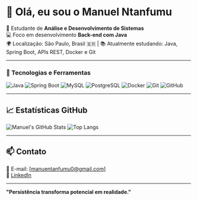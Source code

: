 # 👋 Olá, eu sou o Manuel Ntanfumu

🎯 Estudante de **Análise e Desenvolvimento de Sistemas**  
💻 Foco em desenvolvimento **Back-end com Java**  
🌍 Localização: São Paulo, Brasil 🇧🇷 |
📚 Atualmente estudando: Java, Spring Boot, APIs REST, Docker e Git  



---

### 🚀 Tecnologias e Ferramentas

![Java](https://img.shields.io/badge/-Java-%23ED8B00?style=for-the-badge&logo=openjdk&logoColor=white)
![Spring Boot](https://img.shields.io/badge/-Spring%20Boot-%236DB33F?style=for-the-badge&logo=spring-boot&logoColor=white)
![MySQL](https://img.shields.io/badge/-MySQL-%2300788C?style=for-the-badge&logo=mysql&logoColor=white)
![PostgreSQL](https://img.shields.io/badge/-PostgreSQL-%23336791?style=for-the-badge&logo=postgresql&logoColor=white)
![Docker](https://img.shields.io/badge/-Docker-%232496ED?style=for-the-badge&logo=docker&logoColor=white)
![Git](https://img.shields.io/badge/-Git-%23F05032?style=for-the-badge&logo=git&logoColor=white)
![GitHub](https://img.shields.io/badge/-GitHub-%23181717?style=for-the-badge&logo=github&logoColor=white)



---

## 📈 Estatísticas GitHub

![Manuel's GitHub Stats](https://github-readme-stats.vercel.app/api?username=manntanfumu0&show_icons=true&theme=radical)
![Top Langs](https://github-readme-stats.vercel.app/api/top-langs/?username=manntanfumu0&layout=compact&theme=radical)

---

## 📫 Contato

📧 E-mail: [manuentanfumu0@gmail.com]  
🔗 [LinkedIn](https://www.linkedin.com/in/manuel-filipe-ntanfumu-384612292?utm_source=share&utm_campaign=share_via&utm_content=profile&utm_medium=ios_app)  


---

**"Persistência transforma potencial em realidade."**

